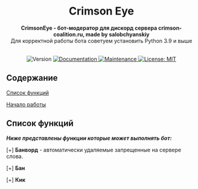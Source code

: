 <div align="center">
 <h1 align="center"> Crimson Eye </h1>
 <strong>CrimsonEye - бот-модератор для дискорд сервера crimson-coalition.ru, made by salobchyanskiy</strong><br />Для корректной работы бота советуем установить Python 3.9 и выше<br /><br/>

 
<p>
  <img alt="Version" src="https://img.shields.io/badge/version-0.1-blue.svg?cacheSeconds=2592000" />
  <a href="https://github.com/kefranabg/readme-md-generator#readme" target="_blank">
    <img alt="Documentation" src="https://img.shields.io/badge/documentation-yes-brightgreen.svg" />
  </a>
  <a href="https://github.com/kefranabg/readme-md-generator/graphs/commit-activity" target="_blank">
    <img alt="Maintenance" src="https://img.shields.io/badge/Maintained%3F-yes-green.svg" />
  </a>
  <a href="https://github.com/kefranabg/readme-md-generator/blob/master/LICENSE" target="_blank">
    <img alt="License: MIT" src="https://img.shields.io/github/license/CrimsonCoalition/CrimsonEye" />
  </a>
</p>
 </div>

## Содержание
[Список функций]()

[Начало работы]()

## Список функций
***Ниже представлены функции которые может выполнять бот:***

[+] **Банворд** - автоматически удаляемые запрещенные на сервере слова.

[+] **Бан**

[+] **Кик**
